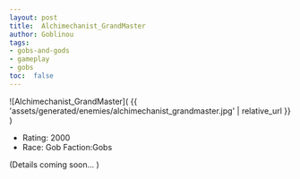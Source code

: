 ```yaml
---
layout: post
title:  Alchimechanist_GrandMaster
author: Goblinou
tags:
- gobs-and-gods
- gameplay
- gobs
toc:  false
---
```


![Alchimechanist_GrandMaster]( {{ 'assets/generated/enemies/alchimechanist_grandmaster.jpg' | relative_url }} )
- Rating: 2000
- Race: Gob  Faction:Gobs

(Details coming soon... )
